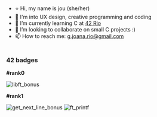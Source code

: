 - ⭐ Hi, my name is jou (she/her)
- 💞️ I'm into UX design, creative programming and coding
- 🐢 I’m currently learning C at [42 Rio](https://42.rio/)
- 👀 I’m looking to collaborate on small C projects :)
- 📫 How to reach me: g.joana.rio@gmail.com
<br></br>
### 42 badges
**#rank0**

![libft_bonus](https://github.com/jou-code/jou-code/assets/145489056/8e4e8578-c531-4651-ba9e-42b2782ffa1e)

**#rank1**

![get_next_line_bonus](https://github.com/jou-code/jou-code/assets/145489056/10f39184-8845-4f66-90a3-dcefd8a350e6)
![ft_printf](https://github.com/jou-code/jou-code/assets/145489056/0b9eab9a-6a36-4985-b61b-c3d223b2fc4d)

 
<!---
jou-code/jou-code is a ✨ special ✨ repository because its `README.md` (this file) appears on your GitHub profile.
You can click the Preview link to take a look at your changes.
--->
